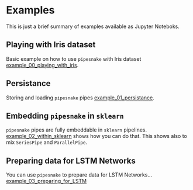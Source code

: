 # Examples

This is just a brief summary of examples available as Jupyter Noteboks.

## Playing with Iris dataset

Basic example on how to use `pipesnake` with Iris dataset [example_00_playing_with_iris](example_00_playing_with_iris.ipynb).

## Persistance

Storing and loading `pipesnake` pipes [example_01_persistance](example_01_persistance.ipynb).

## Embedding `pipesnake` in `sklearn`

`pipesnake` pipes are fully embeddable in `sklearn` pipelines. [example_02_within_sklearn](example_02_within_sklearn.ipynb) 
shows how you can do that. This shows also to mix `SeriesPipe` and `ParallelPipe`.

## Preparing data for LSTM Networks

You can use `pipesnake` to prepare data for LSTM Networks... [example_03_preparing_for_LSTM](example_03_preparing_for_LSTM.ipynb)
